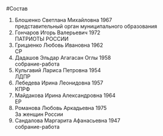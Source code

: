 #Состав
1. Блошенко Светлана Михайловна 1967   
    представительный орган муниципального образования
2. Гончаров Игорь Валерьевич 1972   
    ПАТРИОТЫ РОССИИ
3. Грицаенко Любовь Ивановна 1962   
    СР
4. Дадашов Эльдар Агагасан Оглы 1958   
    собрание-работа
5. Кульгавий Лариса Петровна 1954   
    ЛДПР
6. Лебедева Ирина Леонидовна 1957   
    КПРФ
7. Майдакова Ирина Александровна 1964   
    ЕР
8. Романова Любовь Аркадьевна 1975   
    За женщин России
9. Сандалова Маргарита Афанасьевна 1947   
    собрание-работа
